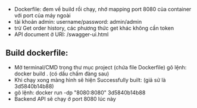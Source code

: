 - Dockerfile: đem về build rồi chạy, nhớ mapping port 8080 của container với port của máy ngoài  
- tài khoản admin: username/password: admin/admin  
- trừ Get order history, các phương thức get khác không cần token  
- API document ở URI: /swagger-ui.html  
## Build dockerfile:
- Mở terminal/CMD trong thư mục project (chứa file Dockerfile)
 gõ lệnh: docker build . (có dấu chấm đàng sau)
- Khi chạy xong màng hình sẽ hiện Successfully built: <imageId> (giả sử là 3d5840b14b88)
- gõ lệnh:   docker run -dp "8080:8080" 3d5840b14b88
- Backend API sẽ chạy ở port 8080 lúc này
